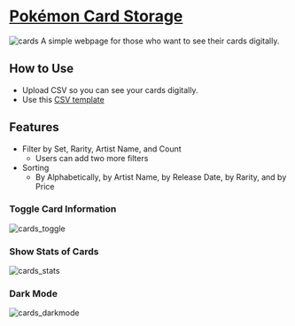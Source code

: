 # [Pokémon Card Storage](https://jihunkimcode.github.io/Card-Storage/)
![cards](https://github.com/user-attachments/assets/0010b518-e5b5-4066-9659-2110e4e7d701)
A simple webpage for those who want to see their cards digitally.

## How to Use
- Upload CSV so you can see your cards digitally.
- Use this [CSV template](https://github.com/JihunKimCode/Card-Storage/blob/main/pokemon_cards.csv)

## Features
- Filter by Set, Rarity, Artist Name, and Count
  - Users can add two more filters
- Sorting
  - By Alphabetically, by Artist Name, by Release Date, by Rarity, and by Price
### Toggle Card Information
![cards_toggle](https://github.com/user-attachments/assets/9b850611-1424-421b-8bdb-b3dab25c35e8)
### Show Stats of Cards
![cards_stats](https://github.com/user-attachments/assets/1597b16c-87e4-4e31-aa5b-a0e5b984876c)
### Dark Mode
![cards_darkmode](https://github.com/user-attachments/assets/781b17ac-d9a6-4508-98a6-1054a0fd9e52)
